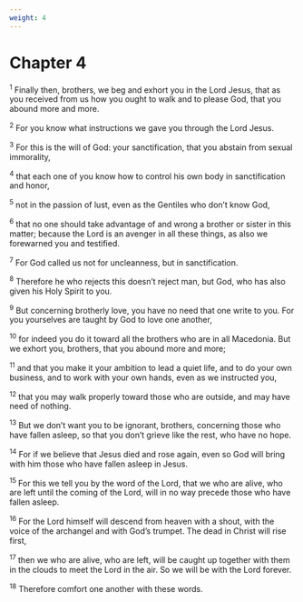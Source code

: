 ```yaml
---
weight: 4
---
```


# Chapter 4

<sup>1</sup> Finally then, brothers, we beg and exhort you in the Lord Jesus, that as you received from us how you ought to walk and to please God, that you abound more and more. 

<sup>2</sup> For you know what instructions we gave you through the Lord Jesus. 

<sup>3</sup> For this is the will of God: your sanctification, that you abstain from sexual immorality, 

<sup>4</sup> that each one of you know how to control his own body in sanctification and honor, 

<sup>5</sup> not in the passion of lust, even as the Gentiles who don’t know God, 

<sup>6</sup> that no one should take advantage of and wrong a brother or sister in this matter; because the Lord is an avenger in all these things, as also we forewarned you and testified. 

<sup>7</sup> For God called us not for uncleanness, but in sanctification. 

<sup>8</sup> Therefore he who rejects this doesn’t reject man, but God, who has also given his Holy Spirit to you. 

<sup>9</sup> But concerning brotherly love, you have no need that one write to you. For you yourselves are taught by God to love one another, 

<sup>10</sup> for indeed you do it toward all the brothers who are in all Macedonia. But we exhort you, brothers, that you abound more and more; 

<sup>11</sup> and that you make it your ambition to lead a quiet life, and to do your own business, and to work with your own hands, even as we instructed you, 

<sup>12</sup> that you may walk properly toward those who are outside, and may have need of nothing. 

<sup>13</sup> But we don’t want you to be ignorant, brothers, concerning those who have fallen asleep, so that you don’t grieve like the rest, who have no hope. 

<sup>14</sup> For if we believe that Jesus died and rose again, even so God will bring with him those who have fallen asleep in Jesus. 

<sup>15</sup> For this we tell you by the word of the Lord, that we who are alive, who are left until the coming of the Lord, will in no way precede those who have fallen asleep. 

<sup>16</sup> For the Lord himself will descend from heaven with a shout, with the voice of the archangel and with God’s trumpet. The dead in Christ will rise first, 

<sup>17</sup> then we who are alive, who are left, will be caught up together with them in the clouds to meet the Lord in the air. So we will be with the Lord forever. 

<sup>18</sup> Therefore comfort one another with these words. 


